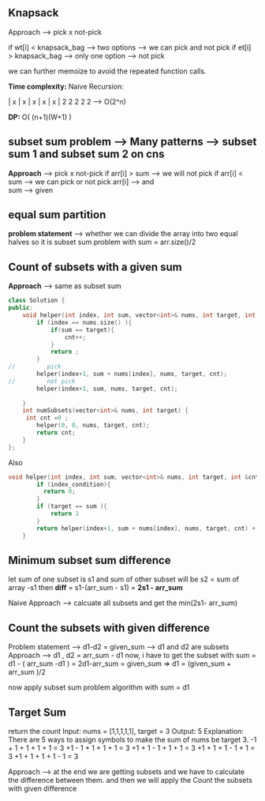 ## Knapsack
Approach --> pick x not-pick

if wt[i] < knapsack_bag  --> two options --> we can pick and not pick
if et[i] > knapsack_bag --> only one option --> not pick 

we can further memoize to avoid the repeated function calls.

**Time complexity:**
Naive Recursion:

| x | x | x | x | x |
  2   2   2   2   2   --> O(2^n)

**DP:**
O( (n+1)(W+1) )

## subset sum problem  --> Many patterns --> subset sum 1 and subset sum 2 on cns

**Approach** --> pick x not-pick
if arr[i] > sum --> we will not pick 
if arr[i] < sum --> we can pick or not pick arr[i] --> and  
sum --> given 


## equal sum partition
**problem statement** --> whether we can divide the array into two equal halves
so it is subset sum problem with sum = arr.size()/2


## Count of subsets with a given sum 
**Approach** --> same as subset sum

```cpp
class Solution {
public:
    void helper(int index, int sum, vector<int>& nums, int target, int &cnt){
        if (index == nums.size() ){
            if(sum == target){
                cnt++;
            }
            return ;
        }
//         pick
        helper(index+1, sum + nums[index], nums, target, cnt);
//         not pick
        helper(index+1, sum, nums, target, cnt);
        
    }
    int numSubsets(vector<int>& nums, int target) {
     int cnt =0 ;
        helper(0, 0, nums, target, cnt);
        return cnt;
    }
};

```
Also 

```cpp
void helper(int index, int sum, vector<int>& nums, int target, int &cnt){
        if (index_condition){
          return 0;
        }
        if (target == sum ){
            return 1
        }
        return helper(index+1, sum + nums[index], nums, target, cnt) + helper(index+1, sum, nums, target, cnt);
    }
```



## Minimum subset sum difference

let sum of one subset is s1  and sum of other subset will be s2 = sum of array -s1
then **diff** = s1-(arr_sum - s1) = **2s1 - arr_sum** 

Naive Approach --> calcuate all subsets and get the min(2s1- arr_sum)

## Count the subsets with given difference
Problem statement --> d1-d2 = given_sum --> d1 and d2 are subsets
Approach --> 
d1 , d2 = arr_sum - d1
now, i have to get the subset with sum = d1 - ( arr_sum -d1 ) = 2d1-arr_sum = given_sum  => d1 = (given_sum + arr_sum )/2

now apply subset sum problem algorithm with sum = d1

## Target Sum 
return the count 
Input: nums = [1,1,1,1,1], target = 3
Output: 5
Explanation: There are 5 ways to assign symbols to make the sum of nums be target 3.
-1 + 1 + 1 + 1 + 1 = 3
+1 - 1 + 1 + 1 + 1 = 3
+1 + 1 - 1 + 1 + 1 = 3
+1 + 1 + 1 - 1 + 1 = 3
+1 + 1 + 1 + 1 - 1 = 3


Approach -->   at the end we are getting subsets and we have to calculate the difference between them. 
and then we will apply the Count the subsets with given difference
